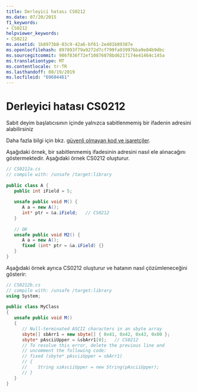 ```yaml
---
title: Derleyici hatası CS0212
ms.date: 07/20/2015
f1_keywords:
- CS0212
helpviewer_keywords:
- CS0212
ms.assetid: 1b8973b8-03c9-42a6-bf61-2e401b89387e
ms.openlocfilehash: 897893f79a9272d7cf799fa93997bba9e84b9dbc
ms.sourcegitcommit: 986f836f72ef10876878bd6217174e41464c145a
ms.translationtype: MT
ms.contentlocale: tr-TR
ms.lasthandoff: 08/19/2019
ms.locfileid: "69604461"
---
```

# <a name="compiler-error-cs0212"></a>Derleyici hatası CS0212
Sabit deyim başlatıcısının içinde yalnızca sabitlenmemiş bir ifadenin adresini alabilirsiniz  
  
 Daha fazla bilgi için bkz. [güvenli olmayan kod ve işaretçiler](../programming-guide/unsafe-code-pointers/index.md).  
  
 Aşağıdaki örnek, bir sabitlenmemiş ifadesinin adresini nasıl ele alınacağını göstermektedir. Aşağıdaki örnek CS0212 oluşturur.  
  
```csharp  
// CS0212a.cs  
// compile with: /unsafe /target:library  
  
public class A {  
   public int iField = 5;  
  
   unsafe public void M() {   
      A a = new A();  
      int* ptr = &a.iField;   // CS0212   
   }  
  
   // OK  
   unsafe public void M2() {  
      A a = new A();  
      fixed (int* ptr = &a.iField) {}  
   }  
}  
```  
  
 Aşağıdaki örnek ayrıca CS0212 oluşturur ve hatanın nasıl çözümleneceğini gösterir:  
  
```csharp  
// CS0212b.cs  
// compile with: /unsafe /target:library  
using System;  
  
public class MyClass  
{  
   unsafe public void M()  
   {  
      // Null-terminated ASCII characters in an sbyte array   
      sbyte[] sbArr1 = new sbyte[] { 0x41, 0x42, 0x43, 0x00 };  
      sbyte* pAsciiUpper = &sbArr1[0];   // CS0212  
      // To resolve this error, delete the previous line and   
      // uncomment the following code:  
      // fixed (sbyte* pAsciiUpper = sbArr1)  
      // {  
      //    String szAsciiUpper = new String(pAsciiUpper);  
      // }  
   }  
}  
```
